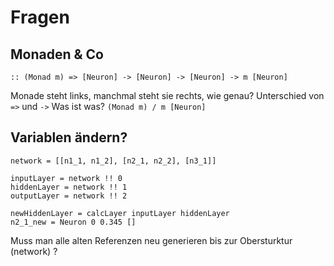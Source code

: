 Fragen
============

Monaden & Co
------------
	:: (Monad m) => [Neuron] -> [Neuron] -> [Neuron] -> m [Neuron]

Monade steht links, manchmal steht sie rechts, wie genau?
Unterschied von `=>` und `->`
Was ist was? `(Monad m) / m [Neuron]`

Variablen ändern?
-----------------

	network = [[n1_1, n1_2], [n2_1, n2_2], [n3_1]]

	inputLayer = network !! 0
	hiddenLayer = network !! 1
	outputLayer = network !! 2
	
	newHiddenLayer = calcLayer inputLayer hiddenLayer
	n2_1_new = Neuron 0 0.345 []
	
Muss man alle alten Referenzen neu generieren bis zur Obersturktur (network) ?